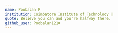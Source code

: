 ```yaml
---
name: Poobalan P
institution: Coimbatore Institute of Technology 🚩
quote: Believe you can and you're halfway there.
github_user: Poobalan1210
---
```

